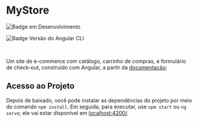 # MyStore

![Badge em Desenvolvimento](http://img.shields.io/static/v1?label=STATUS&message=EM%20DESENVOLVIMENTO&color=GREEN&style=for-the-badge)

![Badge Versão do Angular CLI](https://img.shields.io/badge/Angular%20CLI-v15.0.0.-blue)

<br>

Um site de e-commerce com catálogo, carrinho de compras, e formulário de check-out, construído com Angular, a partir da [documentacão](https://angular.io/start); 

<!-- This project was generated with [Angular CLI](https://github.com/angular/angular-cli) version 15.0.0. -->

## Acesso ao Projeto

Depois de baixado, você pode instalar as dependências do projeto por meio do comando `npm install`. Em seguida, para executar, use `npm start` ou `ng serve`; ele vai estar disponível em [localhost:4200/](http://localhost:4200/).

<!-- Run `ng serve` for a dev server. Navigate to `http://localhost:4200/`. The application will automatically reload if you change any of the source files. -->

<!--
## Code scaffolding

Run `ng generate component component-name` to generate a new component. You can also use `ng generate directive|pipe|service|class|guard|interface|enum|module`.

## Build

Run `ng build` to build the project. The build artifacts will be stored in the `dist/` directory.

## Running unit tests

Run `ng test` to execute the unit tests via [Karma](https://karma-runner.github.io).

## Running end-to-end tests

Run `ng e2e` to execute the end-to-end tests via a platform of your choice. To use this command, you need to first add a package that implements end-to-end testing capabilities.

## Further help

To get more help on the Angular CLI use `ng help` or go check out the [Angular CLI Overview and Command Reference](https://angular.io/cli) page.
-->

